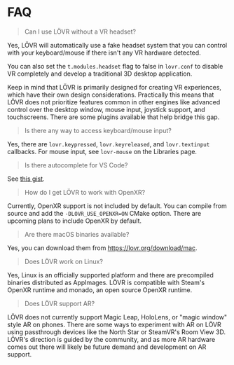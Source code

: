 FAQ
===

> Can I use LÖVR without a VR headset?

Yes, LÖVR will automatically use a fake headset system that you can control with your keyboard/mouse
if there isn't any VR hardware detected.

You can also set the `t.modules.headset` flag to false in `lovr.conf` to disable VR completely and
develop a traditional 3D desktop application.

Keep in mind that LÖVR is primarily designed for creating VR experiences, which have their own
design considerations.  Practically this means that LÖVR does not prioritize features common in
other engines like advanced control over the desktop window, mouse input, joystick support, and
touchscreens.  There are some plugins available that help bridge this gap.

> Is there any way to access keyboard/mouse input?

Yes, there are `lovr.keypressed`, `lovr.keyreleased`, and `lovr.textinput` callbacks.  For mouse
input, see `lovr-mouse` on the <a data-key="Libraries">Libraries</a> page.

> Is there autocomplete for VS Code?

See [this gist](https://gist.github.com/ussaohelcim/9eca6eaa903eefff07b4f3e2019de915).

> How do I get LÖVR to work with OpenXR?

Currently, OpenXR support is not included by default.  You can compile from source and add the
`-DLOVR_USE_OPENXR=ON` CMake option.  There are upcoming plans to include OpenXR by default.

> Are there macOS binaries available?

Yes, you can download them from <https://lovr.org/download/mac>.

> Does LÖVR work on Linux?

Yes, Linux is an officially supported platform and there are precompiled binaries distributed as
AppImages.  LÖVR is compatible with Steam's OpenXR runtime and monado, an open source OpenXR
runtime.

> Does LÖVR support AR?

LÖVR does not currently support Magic Leap, HoloLens, or "magic window" style AR on phones.  There
are some ways to experiment with AR on LÖVR using passthrough devices like the North Star or
SteamVR's Room View 3D.  LÖVR's direction is guided by the community, and as more AR hardware comes
out there will likely be future demand and development on AR support.
